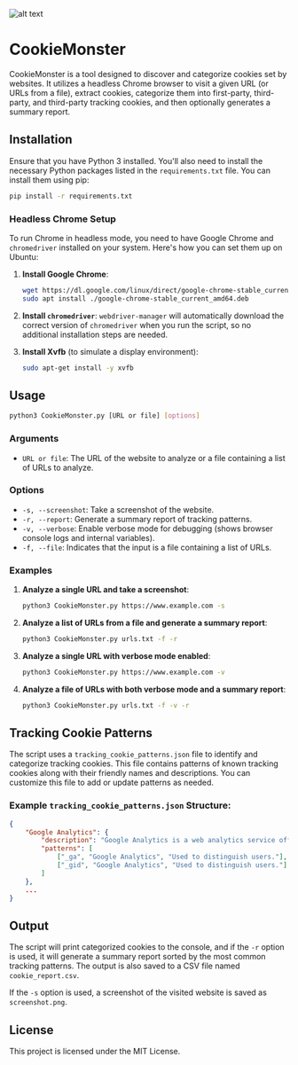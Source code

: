 
![alt text](https://github.com/njoyzrd/CookieMonster/blob/main/CookieMonster.png?raw=true)

# CookieMonster

CookieMonster is a tool designed to discover and categorize cookies set by websites. It utilizes a headless Chrome browser to visit a given URL (or URLs from a file), extract cookies, categorize them into first-party, third-party, and third-party tracking cookies, and then optionally generates a summary report.

## Installation

Ensure that you have Python 3 installed. You'll also need to install the necessary Python packages listed in the `requirements.txt` file. You can install them using pip:

```bash
pip install -r requirements.txt
```

### Headless Chrome Setup

To run Chrome in headless mode, you need to have Google Chrome and `chromedriver` installed on your system. Here's how you can set them up on Ubuntu:

1. **Install Google Chrome**:
    ```bash
    wget https://dl.google.com/linux/direct/google-chrome-stable_current_amd64.deb
    sudo apt install ./google-chrome-stable_current_amd64.deb
    ```

2. **Install `chromedriver`**:
    `webdriver-manager` will automatically download the correct version of `chromedriver` when you run the script, so no additional installation steps are needed.

3. **Install Xvfb** (to simulate a display environment):
    ```bash
    sudo apt-get install -y xvfb
    ```

## Usage

```bash
python3 CookieMonster.py [URL or file] [options]
```

### Arguments

- `URL or file`: The URL of the website to analyze or a file containing a list of URLs to analyze.

### Options

- `-s, --screenshot`: Take a screenshot of the website.
- `-r, --report`: Generate a summary report of tracking patterns.
- `-v, --verbose`: Enable verbose mode for debugging (shows browser console logs and internal variables).
- `-f, --file`: Indicates that the input is a file containing a list of URLs.

### Examples

1. **Analyze a single URL and take a screenshot**:
   ```bash
   python3 CookieMonster.py https://www.example.com -s
   ```

2. **Analyze a list of URLs from a file and generate a summary report**:
   ```bash
   python3 CookieMonster.py urls.txt -f -r
   ```

3. **Analyze a single URL with verbose mode enabled**:
   ```bash
   python3 CookieMonster.py https://www.example.com -v
   ```

4. **Analyze a file of URLs with both verbose mode and a summary report**:
   ```bash
   python3 CookieMonster.py urls.txt -f -v -r
   ```

## Tracking Cookie Patterns

The script uses a `tracking_cookie_patterns.json` file to identify and categorize tracking cookies. This file contains patterns of known tracking cookies along with their friendly names and descriptions. You can customize this file to add or update patterns as needed.

### Example `tracking_cookie_patterns.json` Structure:

```json
{
    "Google Analytics": {
        "description": "Google Analytics is a web analytics service offered by Google that tracks and reports website traffic.",
        "patterns": [
            ["_ga", "Google Analytics", "Used to distinguish users."],
            ["_gid", "Google Analytics", "Used to distinguish users."]
        ]
    },
    ...
}
```

## Output

The script will print categorized cookies to the console, and if the `-r` option is used, it will generate a summary report sorted by the most common tracking patterns. The output is also saved to a CSV file named `cookie_report.csv`.

If the `-s` option is used, a screenshot of the visited website is saved as `screenshot.png`.

## License

This project is licensed under the MIT License.
